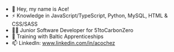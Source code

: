 - 👋 Hey, my name is Ace!
- ⚡ Knowledge in JavaScript/TypeScript, Python, MySQL, HTML & CSS/SASS 
- 👨‍💼 Junior Software Developer for 51toCarbonZero
- 🌱 Training with Baltic Apprenticeships
- 📫 LinkedIn: www.linkedin.com/in/acochez

<!---
acecochez/acecochez is a ✨ special ✨ repository because its `README.md` (this file) appears on your GitHub profile.
You can click the Preview link to take a look at your changes.
--->

